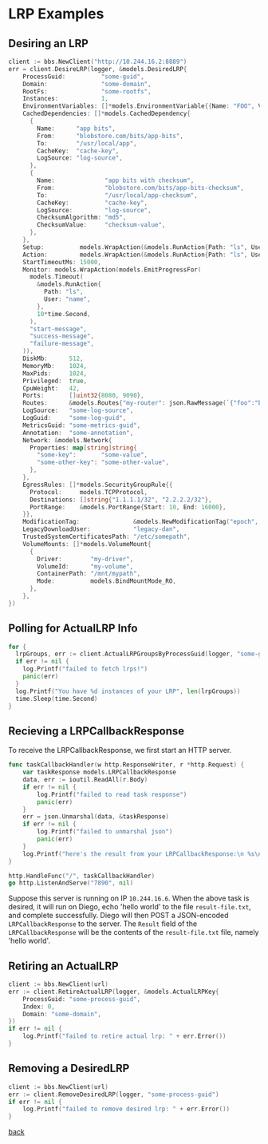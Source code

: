 # LRP Examples

## Desiring an LRP

```go
client := bbs.NewClient("http://10.244.16.2:8889")
err = client.DesireLRP(logger, &models.DesiredLRP{
    ProcessGuid:          "some-guid",
    Domain:               "some-domain",
    RootFs:               "some-rootfs",
    Instances:            1,
    EnvironmentVariables: []*models.EnvironmentVariable{{Name: "FOO", Value: "bar"}},
    CachedDependencies: []*models.CachedDependency{
      {
        Name:      "app bits",
        From:      "blobstore.com/bits/app-bits",
        To:        "/usr/local/app",
        CacheKey:  "cache-key",
        LogSource: "log-source",
      },
      {
        Name:              "app bits with checksum",
        From:              "blobstore.com/bits/app-bits-checksum",
        To:                "/usr/local/app-checksum",
        CacheKey:          "cache-key",
        LogSource:         "log-source",
        ChecksumAlgorithm: "md5",
        ChecksumValue:     "checksum-value",
      },
    },
    Setup:          models.WrapAction(&models.RunAction{Path: "ls", User: "name"}),
    Action:         models.WrapAction(&models.RunAction{Path: "ls", User: "name"}),
    StartTimeoutMs: 15000,
    Monitor: models.WrapAction(models.EmitProgressFor(
      models.Timeout(
        &models.RunAction{
          Path: "ls",
          User: "name",
        },
        10*time.Second,
      ),
      "start-message",
      "success-message",
      "failure-message",
    )),
    DiskMb:      512,
    MemoryMb:    1024,
    MaxPids:     1024,
    Privileged:  true,
    CpuWeight:   42,
    Ports:       []uint32{8080, 9090},
    Routes:      &models.Routes{"my-router": json.RawMessage(`{"foo":"bar"}`)},
    LogSource:   "some-log-source",
    LogGuid:     "some-log-guid",
    MetricsGuid: "some-metrics-guid",
    Annotation:  "some-annotation",
    Network: &models.Network{
      Properties: map[string]string{
        "some-key":       "some-value",
        "some-other-key": "some-other-value",
      },
    },
    EgressRules: []*models.SecurityGroupRule{{
      Protocol:     models.TCPProtocol,
      Destinations: []string{"1.1.1.1/32", "2.2.2.2/32"},
      PortRange:    &models.PortRange{Start: 10, End: 16000},
    }},
    ModificationTag:               &models.NewModificationTag("epoch", 0),
    LegacyDownloadUser:            "legacy-dan",
    TrustedSystemCertificatesPath: "/etc/somepath",
    VolumeMounts: []*models.VolumeMount{
      {
        Driver:        "my-driver",
        VolumeId:      "my-volume",
        ContainerPath: "/mnt/mypath",
        Mode:          models.BindMountMode_RO,
      },
    },
})
```

## Polling for ActualLRP Info

```go
for {
  lrpGroups, err := client.ActualLRPGroupsByProcessGuid(logger, "some-guid")
  if err != nil {
    log.Printf("failed to fetch lrps!")
    panic(err)
  }
  log.Printf("You have %d instances of your LRP", len(lrpGroups))
  time.Sleep(time.Second)
}
```

## Recieving a LRPCallbackResponse

To receive the LRPCallbackResponse, we first start an HTTP server.

```go
func taskCallbackHandler(w http.ResponseWriter, r *http.Request) {
    var taskResponse models.LRPCallbackResponse
	data, err := ioutil.ReadAll(r.Body)
	if err != nil {
	    log.Printf("failed to read task response")
		panic(err)
	}
    err = json.Unmarshal(data, &taskResponse)
	if err != nil {
	    log.Printf("failed to unmarshal json")
		panic(err)
	}
    log.Printf("here's the result from your LRPCallbackResponse:\n %s\n\n", taskResponse.Result)
}

http.HandleFunc("/", taskCallbackHandler)
go http.ListenAndServe("7890", nil)
```

Suppose this server is running on IP `10.244.16.6`. When the above task is desired, it will run on Diego, echo 'hello world' to the file `result-file.txt`, and complete successfully. Diego will then POST a JSON-encoded `LRPCallbackResponse` to the server. The `Result` field of the `LRPCallbackResponse` will be the contents of the `result-file.txt` file, namely 'hello world'.


## Retiring an ActualLRP

```go
client := bbs.NewClient(url)
err := client.RetireActualLRP(logger, &models.ActualLRPKey{
    ProcessGuid: "some-process-guid",
    Index: 0,
    Domain: "some-domain",
})
if err != nil {
    log.Printf("failed to retire actual lrp: " + err.Error())
}
```

## Removing a DesiredLRP

```go
client := bbs.NewClient(url)
err := client.RemoveDesiredLRP(logger, "some-process-guid")
if err != nil {
    log.Printf("failed to remove desired lrp: " + err.Error())
}
```

[back](README.md)
